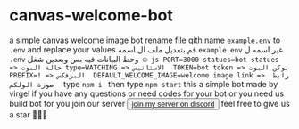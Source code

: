# canvas-welcome-bot
 a simple canvas welcome image bot      rename file qith name `example.env` to `.env`  and replace your values     قم بتعديل ملف ال اسمه `example.env`   غير اسمه ل `.env`   وحط البيانات فيه   بس وبعدين شغل ☺️        ```js PORT=3000 statues=bot statues => حالة البوت type=WATCHING => الاستاتيس  TOKEN=bot token => توكن البوت  PREFIX=! => البرفكس  DEFAULT_WELCOME_IMAGE=welcome image link =>  رابط صورة الولكم  ```  type `npm i ` then type `npm start`    this a simple bot made by virgel  if you have any questions or need codes for your bot or you need us build bot for you join our server <button type="submit"> <a href="https://discord.gg/GfEebvjurU"> join my server on discord </a></button>    feel free to give us a star 🌠🌠🌠
